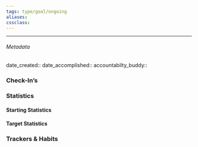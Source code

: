 ```yaml
---
tags: type/goal/ongoing
aliases:
cssclass: 
---
```

---

###### Metadata 
date_created::
date_accomplished::
accountabilty_buddy::

### Check-In’s
### Statistics
#### Starting Statistics 
#### Target Statistics 
### Trackers & Habits






